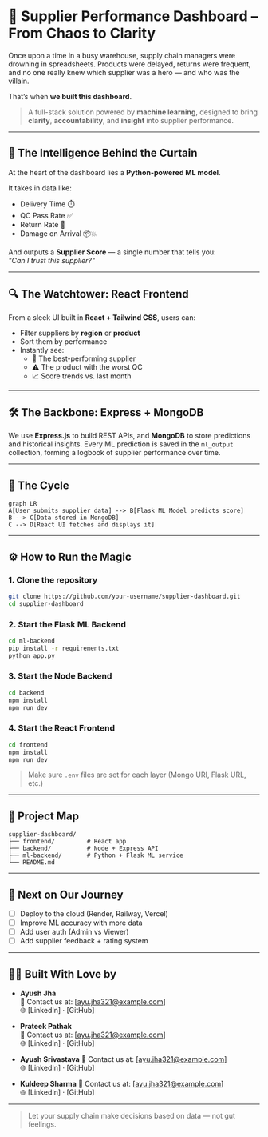 
# 🚚 Supplier Performance Dashboard – From Chaos to Clarity

Once upon a time in a busy warehouse, supply chain managers were drowning in spreadsheets. Products were delayed, returns were frequent, and no one really knew which supplier was a hero — and who was the villain.

That’s when **we built this dashboard**.

> A full-stack solution powered by **machine learning**, designed to bring **clarity**, **accountability**, and **insight** into supplier performance.

---

## 🧠 The Intelligence Behind the Curtain

At the heart of the dashboard lies a **Python-powered ML model**.

It takes in data like:
- Delivery Time ⏱️
- QC Pass Rate ✅
- Return Rate 🔁
- Damage on Arrival 📦💥

And outputs a **Supplier Score** — a single number that tells you:  
*"Can I trust this supplier?"*

---

## 🔍 The Watchtower: React Frontend

From a sleek UI built in **React + Tailwind CSS**, users can:

- Filter suppliers by **region** or **product**
- Sort them by performance
- Instantly see:
  - 🌟 The best-performing supplier
  - ⚠️ The product with the worst QC
  - 📈 Score trends vs. last month

---

## 🛠️ The Backbone: Express + MongoDB

We use **Express.js** to build REST APIs, and **MongoDB** to store predictions and historical insights. Every ML prediction is saved in the `ml_output` collection, forming a logbook of supplier performance over time.

---

## 🔄 The Cycle

```mermaid
graph LR
A[User submits supplier data] --> B[Flask ML Model predicts score]
B --> C[Data stored in MongoDB]
C --> D[React UI fetches and displays it]
```

---

## ⚙️ How to Run the Magic

### 1. Clone the repository

```bash
git clone https://github.com/your-username/supplier-dashboard.git
cd supplier-dashboard
```

### 2. Start the Flask ML Backend

```bash
cd ml-backend
pip install -r requirements.txt
python app.py
```

### 3. Start the Node Backend

```bash
cd backend
npm install
npm run dev
```

### 4. Start the React Frontend

```bash
cd frontend
npm install
npm run dev
```

> Make sure `.env` files are set for each layer (Mongo URI, Flask URL, etc.)

---

## 🧭 Project Map

```
supplier-dashboard/
├── frontend/         # React app
├── backend/          # Node + Express API
├── ml-backend/       # Python + Flask ML service
└── README.md
```

---

## 🚀 Next on Our Journey

- [ ] Deploy to the cloud (Render, Railway, Vercel)
- [ ] Improve ML accuracy with more data
- [ ] Add user auth (Admin vs Viewer)
- [ ] Add supplier feedback + rating system

---

## 🧑‍💻 Built With Love by

- **Ayush Jha**  
📧 Contact us at: [ayu.jha321@example.com]  
🌐 [LinkedIn] · [GitHub]

- **Prateek Pathak**  
📧 Contact us at: [ayu.jha321@example.com]  
🌐 [LinkedIn] · [GitHub]

- **Ayush Srivastava** 
📧 Contact us at: [ayu.jha321@example.com]  
🌐 [LinkedIn] · [GitHub] 

- **Kuldeep Sharma**
📧 Contact us at: [ayu.jha321@example.com]  
🌐 [LinkedIn] · [GitHub]



---

> Let your supply chain make decisions based on data — not gut feelings.
